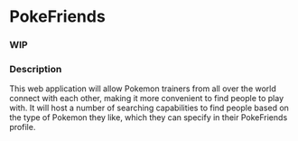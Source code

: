 # PokeFriends

### WIP

### Description
This web application will allow Pokemon trainers from all over the world connect with each other, making it more convenient to find people to play with.
It will host a number of searching capabilities to find people based on the type of Pokemon they like, which they can specify in their PokeFriends profile.